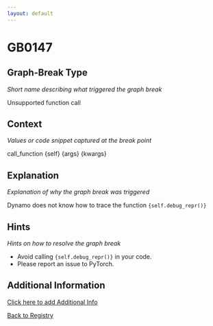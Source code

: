 ```yaml
---
layout: default
---
```

# GB0147

## Graph-Break Type
*Short name describing what triggered the graph break*

Unsupported function call

## Context
*Values or code snippet captured at the break point*

call_function {self} {args} {kwargs}

## Explanation
*Explanation of why the graph break was triggered*

Dynamo does not know how to trace the function `{self.debug_repr()}`

## Hints
*Hints on how to resolve the graph break*

- Avoid calling `{self.debug_repr()}` in your code.
- Please report an issue to PyTorch.


## Additional Information

<!-- ADDITIONAL INFORMATION START - Add custom information below this line -->

<!-- ADDITIONAL INFORMATION END -->


[Click here to add Additional Info](https://github.com/pytorch-labs/compile-graph-break-site/edit/main/docs/gb/gb0147.md)

[Back to Registry](../index.html)
